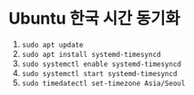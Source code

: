 # Ubuntu 한국 시간 동기화
1. ```sudo apt update```
2. ```sudo apt install systemd-timesyncd```
3. ```sudo systemctl enable systemd-timesyncd```
4. ```sudo systemctl start systemd-timesyncd```
5. ```sudo timedatectl set-timezone Asia/Seoul```
